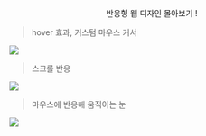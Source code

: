 <p align='center'>
  반응형 웹 디자인 몰아보기 !
  
  > hover 효과, 커스텀 마우스 커서
  <img src='https://user-images.githubusercontent.com/65993764/169751573-4db31026-f2b0-4dd9-9102-bbd63c32b2aa.gif'/>
  
  > 스크롤 반응
  <img src='https://user-images.githubusercontent.com/65993764/169751575-628f5529-3f2d-481c-a54a-ec69b14287d2.gif'/>
  
  > 마우스에 반응해 움직이는 눈
  <img src='https://user-images.githubusercontent.com/65993764/169751582-e3bbca12-2c67-4817-bc15-100f475321f9.gif'/>
</p>
